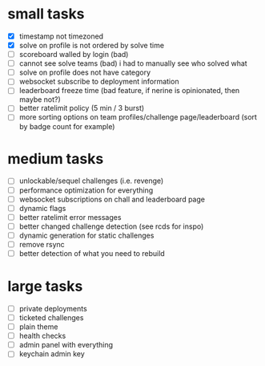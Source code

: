 # small tasks
- [x] timestamp not timezoned
- [x] solve on profile is not ordered by solve time
- [ ] scoreboard walled by login (bad)
- [ ] cannot see solve teams (bad) i had to manually see who solved what
- [ ] solve on profile does not have category
- [ ] websocket subscribe to deployment information
- [ ] leaderboard freeze time (bad feature, if nerine is opinionated, then maybe not?)
- [ ] better ratelimit policy (5 min / 3 burst)
- [ ] more sorting options on team profiles/challenge page/leaderboard (sort by badge count for example)

# medium tasks
- [ ] unlockable/sequel challenges (i.e. revenge)
- [ ] performance optimization for everything
- [ ] websocket subscriptions on chall and leaderboard page
- [ ] dynamic flags
- [ ] better ratelimit error messages
- [ ] better changed challenge detection (see rcds for inspo)
- [ ] dynamic generation for static challenges
- [ ] remove rsync
- [ ] better detection of what you need to rebuild

# large tasks
- [ ] private deployments
- [ ] ticketed challenges
- [ ] plain theme
- [ ] health checks
- [ ] admin panel with everything
- [ ] keychain admin key
